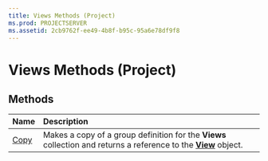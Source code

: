 ```yaml
---
title: Views Methods (Project)
ms.prod: PROJECTSERVER
ms.assetid: 2cb9762f-ee49-4b8f-b95c-95a6e78df9f8
---
```



# Views Methods (Project)

## Methods



|**Name**|**Description**|
|:-----|:-----|
|[Copy](views-copy-method-project.md)|Makes a copy of a group definition for the  **Views** collection and returns a reference to the **[View](view-object-project.md)** object.|

